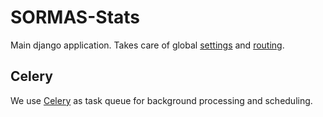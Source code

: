 # SORMAS-Stats

Main django application. Takes care of global [settings](settings.py) and [routing](urls.py).

## Celery

We use [Celery](https://docs.celeryproject.org/en/stable/) as task queue for 
background processing and scheduling.